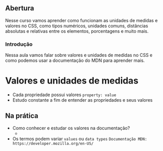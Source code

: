 ## Abertura
Nesse curso vamos aprender como funcionam as unidades de medidas e valores no CSS, como tipos numéricos, unidades comuns, distâncias absolutas e relativas entre os elementos, porcentagens e muito mais.

### Introdução
Nessa aula vamos falar sobre valores e unidades de medidas no CSS e como podemos usar a documentação do MDN para aprender mais.


# Valores e unidades de medidas

* Cada propriedade possui valores ` property: value `
* Estudo constante a fim de entender as propriedades e seus valores

## Na prática
* Como conhecer e estudar os valores na documentação?
    * <color> <length>
* Os termos podem variar ` values ` ou ` data types `
   ` Documentação MDN: https://developer.mozilla.org/en-US/ `